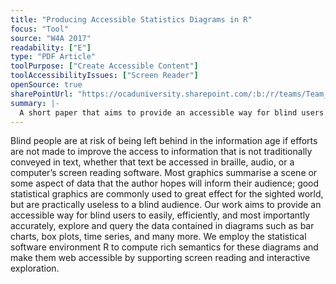 ```yaml
---
title: "Producing Accessible Statistics Diagrams in R"
focus: "Tool"
source: "W4A 2017"
readability: ["E"]
type: "PDF Article"
toolPurpose: ["Create Accessible Content"]
toolAccessibilityIssues: ["Screen Reader"]
openSource: true
sharePointUrl: "https://ocaduniversity.sharepoint.com/:b:/r/teams/Team_WeCount/Shared%20Documents/Resources%20and%20Tools/Literature%20(curated)/Producing%20Accessible%20Statistics%20Diagrams%20in%20R.pdf?csf=1&web=1&e=nPpcqO"
summary: |-
  A short paper that aims to provide an accessible way for blind users to easily and efficiently explore the data contained in diagrams such as bar charts, box plots and time series using the statistical software environment R.
---
```

Blind people are at risk of being left behind in the information age if efforts are not made to improve the access to information that is not traditionally conveyed in text, whether that text be accessed in braille, audio, or a computer’s screen reading software. Most  graphics summarise a
scene or some aspect of data that the author hopes will inform their audience; good statistical graphics are commonly used to great effect for the sighted world, but are practically useless to a blind audience. Our work aims to provide
an accessible way for blind users to easily, efficiently, and most importantly accurately, explore and query the data contained in diagrams such as bar charts, box plots, time
series, and many more. We employ the  statistical software
environment R to compute rich semantics for these diagrams and make them web accessible by supporting screen reading and interactive exploration.
